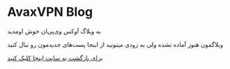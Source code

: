 # AvaxVPN Blog

به وبلاگ آوکس وی‌پی‌ان خوش اومدید

وبلاگمون هنوز آماده نشده ولی به زودی میتونید از اینجا پست‌های جدیدمون رو نبال کنید

[برای بازگشت به سابت اینجا کلیک کنید](https://avaxvpn.com/)

